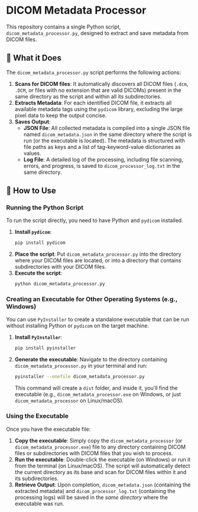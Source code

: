 # DICOM Metadata Processor

This repository contains a single Python script, `dicom_metadata_processor.py`, designed to extract and save metadata from DICOM files.

## 📄 What it Does

The `dicom_metadata_processor.py` script performs the following actions:

1.  **Scans for DICOM files**: It automatically discovers all DICOM files (`.dcm`, `.DCM`, or files with no extension that are valid DICOMs) present in the same directory as the script and within all its subdirectories.
2.  **Extracts Metadata**: For each identified DICOM file, it extracts all available metadata tags using the `pydicom` library, excluding the large pixel data to keep the output concise.
3.  **Saves Output**:
    * **JSON File**: All collected metadata is compiled into a single JSON file named `dicom_metadata.json` in the same directory where the script is run (or the executable is located). The metadata is structured with file paths as keys and a list of tag-keyword-value dictionaries as values.
    * **Log File**: A detailed log of the processing, including file scanning, errors, and progress, is saved to `dicom_processor_log.txt` in the same directory.

## 🚀 How to Use

### Running the Python Script

To run the script directly, you need to have Python and `pydicom` installed.

1.  **Install `pydicom`**:
    ```bash
    pip install pydicom
    ```
2.  **Place the script**: Put `dicom_metadata_processor.py` into the directory where your DICOM files are located, or into a directory that contains subdirectories with your DICOM files.
3.  **Execute the script**:
    ```bash
    python dicom_metadata_processor.py
    ```

### Creating an Executable for Other Operating Systems (e.g., Windows)

You can use `PyInstaller` to create a standalone executable that can be run without installing Python or `pydicom` on the target machine.

1.  **Install `PyInstaller`**:
    ```bash
    pip install pyinstaller
    ```
2.  **Generate the executable**: Navigate to the directory containing `dicom_metadata_processor.py` in your terminal and run:
    ```bash
    pyinstaller --onefile dicom_metadata_processor.py
    ```
    This command will create a `dist` folder, and inside it, you'll find the executable (e.g., `dicom_metadata_processor.exe` on Windows, or just `dicom_metadata_processor` on Linux/macOS).

### Using the Executable

Once you have the executable file:

1.  **Copy the executable**: Simply copy the `dicom_metadata_processor` (or `dicom_metadata_processor.exe`) file to any directory containing DICOM files or subdirectories with DICOM files that you wish to process.
2.  **Run the executable**: Double-click the executable (on Windows) or run it from the terminal (on Linux/macOS).
    The script will automatically detect the current directory as its base and scan for DICOM files within it and its subdirectories.
3.  **Retrieve Output**: Upon completion, `dicom_metadata.json` (containing the extracted metadata) and `dicom_processor_log.txt` (containing the processing logs) will be saved in the *same directory* where the executable was run.
